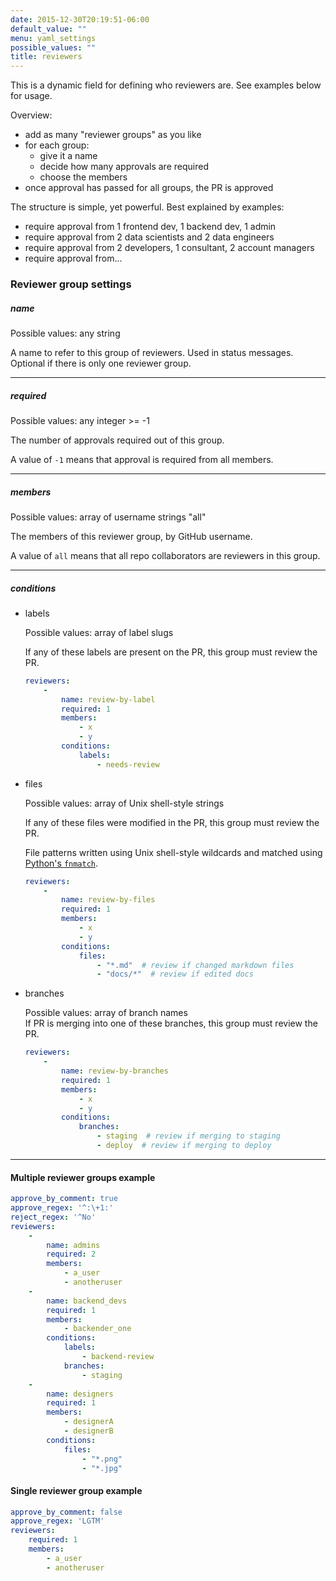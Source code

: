 ```yaml
---
date: 2015-12-30T20:19:51-06:00
default_value: ""
menu: yaml_settings
possible_values: ""
title: reviewers
---
```


This is a dynamic field for defining who reviewers are. See examples below for usage.

Overview:

- add as many "reviewer groups" as you like
- for each group:
    - give it a name
    - decide how many approvals are required
    - choose the members
- once approval has passed for all groups, the PR is approved

The structure is simple, yet powerful. Best explained by examples:

- require approval from 1 frontend dev, 1 backend dev, 1 admin
- require approval from 2 data scientists and 2 data engineers
- require approval from 2 developers, 1 consultant, 2 account managers
- require approval from...

### Reviewer group settings

##### name
<div class="docs-yaml-values">Possible values: <span class="docs-yaml-value">any string</span></div>

A name to refer to this group of reviewers. Used in status messages. Optional if there is only one reviewer group.

---

##### required
<div class="docs-yaml-values">Possible values: <span class="docs-yaml-value">any integer >= -1</span></div>

The number of approvals required out of this group.

A value of `-1` means that approval is required from all members.

---

##### members
<div class="docs-yaml-values">Possible values: <span class="docs-yaml-value">array of username strings</span> <span class="docs-yaml-value">"all"</span></div>

The members of this reviewer group, by GitHub username.

A value of `all` means that all repo collaborators are reviewers in this group.

---

##### conditions

- labels

    <div class="docs-yaml-values">Possible values: <span class="docs-yaml-value">array of label slugs</span></div>

    If any of these labels are present on the PR, this group must review the PR.

    ```yaml
    reviewers:
        -
            name: review-by-label
            required: 1
            members:
                - x
                - y
            conditions:
                labels:
                    - needs-review
    ```

- files

    <div class="docs-yaml-values">Possible values: <span class="docs-yaml-value">array of Unix shell-style strings</span></div>

    If any of these files were modified in the PR, this group must review the PR.

    File patterns written using Unix shell-style wildcards and matched using [Python's `fnmatch`](https://docs.python.org/2/library/fnmatch.html).

    ```yaml
    reviewers:
        -
            name: review-by-files
            required: 1
            members:
                - x
                - y
            conditions:
                files:
                    - "*.md"  # review if changed markdown files
                    - "docs/*"  # review if edited docs
    ```

- branches

    <div class="docs-yaml-values">Possible values: <span class="docs-yaml-value">array of branch names</span></div>
    If PR is merging into one of these branches, this group must review the PR.

    ```yaml
    reviewers:
        -
            name: review-by-branches
            required: 1
            members:
                - x
                - y
            conditions:
                branches:
                    - staging  # review if merging to staging
                    - deploy  # review if merging to deploy
    ```



---

#### Multiple reviewer groups example
```yaml
approve_by_comment: true
approve_regex: '^:\+1:'
reject_regex: '^No'
reviewers:
    -
        name: admins
        required: 2
        members:
            - a_user
            - anotheruser
    -
        name: backend_devs
        required: 1
        members:
            - backender_one
        conditions:
            labels:
                - backend-review
            branches:
                - staging
    -
        name: designers
        required: 1
        members:
            - designerA
            - designerB
        conditions:
            files:
                - "*.png"
                - "*.jpg"

```

#### Single reviewer group example
```yaml
approve_by_comment: false
approve_regex: 'LGTM'
reviewers:
    required: 1
    members:
        - a_user
        - anotheruser
```
